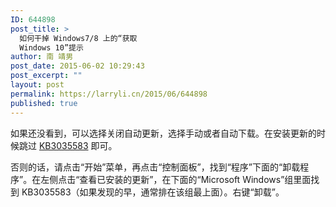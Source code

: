 ```yaml
---
ID: 644898
post_title: >
  如何干掉 Windows7/8 上的“获取
  Windows 10”提示
author: 南 靖男
post_date: 2015-06-02 10:29:43
post_excerpt: ""
layout: post
permalink: https://larryli.cn/2015/06/644898
published: true
---
```

如果还没看到，可以选择关闭自动更新，选择手动或者自动下载。在安装更新的时候跳过 <a href="http://www.myce.com/news/how-to-uninstall-kb3035583-the-windows-10-downloader-for-windows-7-and-8-1-75681/">KB3035583</a> 即可。

否则的话，请点击“开始”菜单，再点击“控制面板”，找到“程序”下面的“卸载程序”。在左侧点击“查看已安装的更新”，在下面的“Microsoft Windows”组里面找到 KB3035583（如果发现的早，通常排在该组最上面）。右键“卸载”。